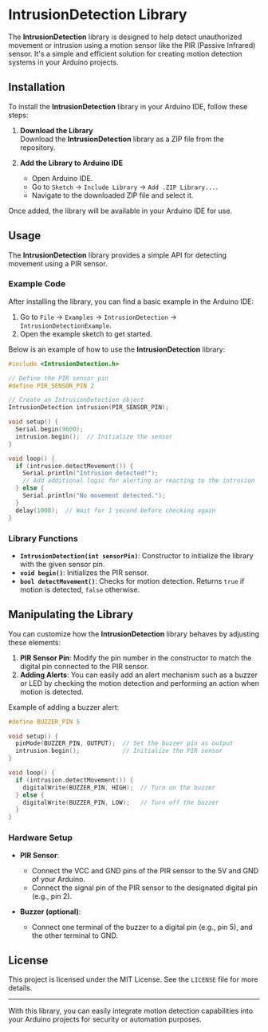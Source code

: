 
# IntrusionDetection Library

The **IntrusionDetection** library is designed to help detect unauthorized movement or intrusion using a motion sensor like the PIR (Passive Infrared) sensor. It's a simple and efficient solution for creating motion detection systems in your Arduino projects.

## Installation

To install the **IntrusionDetection** library in your Arduino IDE, follow these steps:

1. **Download the Library**  
   Download the **IntrusionDetection** library as a ZIP file from the repository.

2. **Add the Library to Arduino IDE**  
   - Open Arduino IDE.
   - Go to `Sketch` -> `Include Library` -> `Add .ZIP Library...`.
   - Navigate to the downloaded ZIP file and select it.

Once added, the library will be available in your Arduino IDE for use.

## Usage

The **IntrusionDetection** library provides a simple API for detecting movement using a PIR sensor.

### Example Code

After installing the library, you can find a basic example in the Arduino IDE:

1. Go to `File` -> `Examples` -> `IntrusionDetection` -> `IntrusionDetectionExample`.
2. Open the example sketch to get started.

Below is an example of how to use the **IntrusionDetection** library:

```cpp
#include <IntrusionDetection.h>

// Define the PIR sensor pin
#define PIR_SENSOR_PIN 2

// Create an IntrusionDetection object
IntrusionDetection intrusion(PIR_SENSOR_PIN);

void setup() {
  Serial.begin(9600);
  intrusion.begin();  // Initialize the sensor
}

void loop() {
  if (intrusion.detectMovement()) {
    Serial.println("Intrusion detected!");
    // Add additional logic for alerting or reacting to the intrusion
  } else {
    Serial.println("No movement detected.");
  }
  delay(1000);  // Wait for 1 second before checking again
}
```

### Library Functions

- **`IntrusionDetection(int sensorPin)`**: Constructor to initialize the library with the given sensor pin.
- **`void begin()`**: Initializes the PIR sensor.
- **`bool detectMovement()`**: Checks for motion detection. Returns `true` if motion is detected, `false` otherwise.

## Manipulating the Library

You can customize how the **IntrusionDetection** library behaves by adjusting these elements:

1. **PIR Sensor Pin**: Modify the pin number in the constructor to match the digital pin connected to the PIR sensor.
2. **Adding Alerts**: You can easily add an alert mechanism such as a buzzer or LED by checking the motion detection and performing an action when motion is detected.

Example of adding a buzzer alert:

```cpp
#define BUZZER_PIN 5

void setup() {
  pinMode(BUZZER_PIN, OUTPUT);  // Set the buzzer pin as output
  intrusion.begin();            // Initialize the PIR sensor
}

void loop() {
  if (intrusion.detectMovement()) {
    digitalWrite(BUZZER_PIN, HIGH);  // Turn on the buzzer
  } else {
    digitalWrite(BUZZER_PIN, LOW);   // Turn off the buzzer
  }
}
```

### Hardware Setup

- **PIR Sensor**:  
  - Connect the VCC and GND pins of the PIR sensor to the 5V and GND of your Arduino.
  - Connect the signal pin of the PIR sensor to the designated digital pin (e.g., pin 2).

- **Buzzer (optional)**:  
  - Connect one terminal of the buzzer to a digital pin (e.g., pin 5), and the other terminal to GND.

## License

This project is licensed under the MIT License. See the `LICENSE` file for more details.

---

With this library, you can easily integrate motion detection capabilities into your Arduino projects for security or automation purposes.
